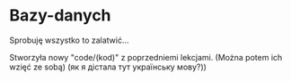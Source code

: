 
# Bazy-danych
Sprobuję wszystko to zalatwić...

Stworzyła nowy "code/(kod)" z poprzedniemi lekcjami. (Można potem ich wzięć ze sobą)
(як я дістала тут українську мову?))
